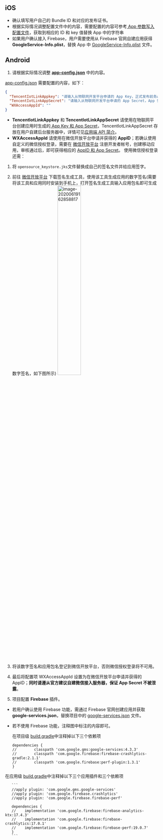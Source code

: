 
## iOS  

* 确认填写用户自己的 Bundle ID 和对应的发布证书。
* 根据实际情况调整配置文件中的内容，需要配置的内容可参考[ App 参数写入配置文件](https://cloud.tencent.com/document/product/1081/45902#app-.E5.8F.82.E6.95.B0.E5.86.99.E5.85.A5.E9.85.8D.E7.BD.AE.E6.96.87.E4.BB.B6)，获取到相应的 ID 和 key 值替换 App 中的字符串
* 如果用户确认接入 Firebase，用户需要使用从 Firebase 官网自建应用获得 **GoogleService-Info.plist**，替换 App 中 [GoogleService-Info.plist](https://github.com/tencentyun/iot-link-ios/blob/master/Source/LinkApp/Supporting%20Files/GoogleService-Info.plist) 文件。   

## Android   
1. 请根据实际情况调整 **[app-config.json](https://github.com/tencentyun/iot-link-android/blob/master/app-config.json)** 中的内容。   

  [app-config.json](https://github.com/tencentyun/iot-link-android/blob/master/app-config.json) 需要配置的内容，如下：

```json
{
  "TencentIotLinkAppkey": "请输入从物联网开发平台申请的 App Key，正式发布前务必填写",
  "TencentIotLinkAppSecret": "请输入从物联网开发平台申请的 App Secret，App Secret 请保存在服务端，此处仅为演示，如有泄露概不负责",
  "WXAccessAppId": ""
}
```

 - **TencentIotLinkAppkey** 和 **TencentIotLinkAppSecret** 请使用在物联网平台创建应用时生成的[ App Key 和 App Secret](https://cloud.tencent.com/document/product/1081/45901#.E8.8E.B7.E5.8F.96-app-key-.E5.92.8C-app-secret)，TencentIotLinkAppSecret 存放在用户自建后台服务器中，详情可见[应用端 API 简介](https://cloud.tencent.com/document/product/1081/40773)。          
 - **WXAccessAppId** 请使用在微信开放平台申请并获得的 **AppID**；若确认使用自定义的微信授权登录，需要在 [微信开放平台](https://open.weixin.qq.com/) 注册开发者帐号，创建移动应用，审核通过后，即可获得相应的 [AppID 和 App Secret](https://developers.weixin.qq.com/doc/oplatform/Mobile_App/WeChat_Login/Development_Guide.html)。
  使用微信授权登录还需：
  1. 将 `opensource_keystore.jks`文件替换成自己的签名文件并给应用签字。
  2.  前往 [微信开放平台](https://developers.weixin.qq.com/doc/oplatform/Downloads/Android_Resource.html) 下载签名生成工具，使用该工具生成应用的数字签名(需要将该工具和应用同时安装到手机上，打开签名生成工具输入应用包名即可生成数字签名，如下图所示)
    <img src="https://main.qcloudimg.com/raw/e5734b5731d77e8b1e271cbd78bb5fcf.png" alt="image-20200619162858817" width = "40%" height = "40%" />
  3. 将该数字签名和应用包名登记到微信开放平台，否则微信授权登录将不可用。
  4. 最后将配置项 WXAccessAppId 设置为在微信开放平台申请并获得的 AppID；**同时请遵从官方建议自建微信接入服务器，保证 App Secret 不被泄露**。

2. 项目配置 **Firebase** 插件。
 - 若用户确认使用 Firebase 功能，需通过 Firebase 官网创建应用并获取 **google-services.json**，替换项目中的 [google-services.json](https://github.com/tencentyun/iot-link-android/blob/master/app/google-services.json) 文件。
 - 若不使用 Firebase 功能，注释图中标注的内容即可。
  
     在项目级 [build.gradle](https://github.com/tencentyun/iot-link-android/blob/master/build.gradle)中注释掉以下三个依赖项
   ```
   dependencies {
   //        classpath 'com.google.gms:google-services:4.3.3'
   //        classpath 'com.google.firebase:firebase-crashlytics-gradle:2.1.1'
   //        classpath 'com.google.firebase:perf-plugin:1.3.1'
   }
   ```
在应用级 [build.gradle](https://github.com/tencentyun/iot-link-android/blob/master/app/build.gradle)中注释掉以下三个应用插件和三个依赖项
         
       ```
       //apply plugin: 'com.google.gms.google-services'
       //apply plugin: 'com.google.firebase.crashlytics'
       //apply plugin: 'com.google.firebase.firebase-perf'
   
       dependencies {
       //    implementation 'com.google.firebase:firebase-analytics-ktx:17.4.3'
       //    implementation 'com.google.firebase:firebase-crashlytics:17.0.1'
       //    implementation 'com.google.firebase:firebase-perf:19.0.7'
       }
       ```
